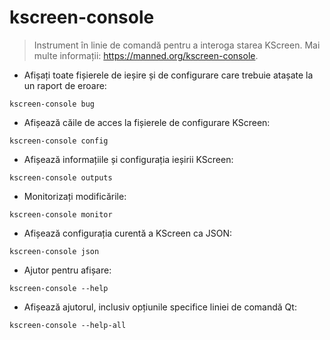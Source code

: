 # kscreen-console

> Instrument în linie de comandă pentru a interoga starea KScreen.
> Mai multe informații: <https://manned.org/kscreen-console>.

- Afișați toate fișierele de ieșire și de configurare care trebuie atașate la un raport de eroare:

`kscreen-console bug`

- Afișează căile de acces la fișierele de configurare KScreen:

`kscreen-console config`

- Afișează informațiile și configurația ieșirii KScreen:

`kscreen-console outputs`

- Monitorizați modificările:

`kscreen-console monitor`

- Afișează configurația curentă a KScreen ca JSON:

`kscreen-console json`

- Ajutor pentru afișare:

`kscreen-console --help`

- Afișează ajutorul, inclusiv opțiunile specifice liniei de comandă Qt:

`kscreen-console --help-all`
